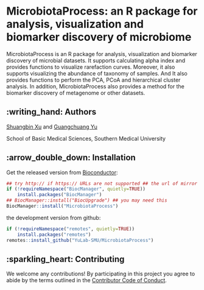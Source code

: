 <!-- README.md is generated from README.Rmd. Please edit that file -->

# MicrobiotaProcess: an R package for analysis, visualization and biomarker discovery of microbiome

MicrobiotaProcess is an R package for analysis, visualization and
biomarker discovery of microbial datasets. It supports calculating alpha
index and provides functions to visualize rarefaction curves. Moreover,
it also supports visualizing the abundance of taxonomy of samples. And
It also provides functions to perform the PCA, PCoA and hierarchical
cluster analysis. In addition, MicrobiotaProcess also provides a method
for the biomarker discovery of metagenome or other datasets.

## :writing\_hand: Authors

[Shuangbin Xu](https://github.com/xiangpin) and [Guangchuang
Yu](https://guangchuangyu.github.io)

School of Basic Medical Sciences, Southern Medical University

## :arrow\_double\_down: Installation

Get the released version from
[Bioconductor](https://bioconductor.org/packages/release/bioc/html/MicrobiotaProcess.html):

``` r
## try http:// if https:// URLs are not supported ## the url of mirror
if (!requireNamespace("BiocManager", quietly=TRUE))
    install.packages("BiocManager")
## BiocManager::install("BiocUpgrade") ## you may need this
BiocManager::install("MicrobiotaProcess")
```

the development version from github:

``` r
if (!requireNamespace("remotes", quietly=TRUE))
    install.packages("remotes")
remotes::install_github("YuLab-SMU/MicrobiotaProcess")
```

## :sparkling\_heart: Contributing

We welcome any contributions\! By participating in this project you
agree to abide by the terms outlined in the [Contributor Code of
Conduct](CONDUCT.md).
